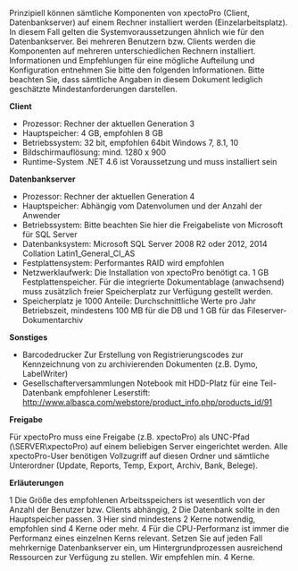 Prinzipiell können sämtliche Komponenten von xpectoPro (Client, Datenbankserver) auf einem Rechner installiert werden (Einzelarbeitsplatz). In diesem Fall gelten die Systemvoraussetzungen ähnlich wie für den Datenbankserver. Bei mehreren Benutzern bzw. Clients werden die Komponenten auf mehreren unterschiedlichen Rechnern installiert. Informationen und Empfehlungen für eine mögliche Aufteilung und Konfiguration entnehmen Sie bitte den folgenden Informationen. Bitte beachten Sie, dass sämtliche Angaben in diesem Dokument lediglich geschätzte Mindestanforderungen darstellen.


  **Client**
  
- Prozessor: Rechner der aktuellen Generation 3
- Hauptspeicher: 4 GB, empfohlen 8 GB
- Betriebssystem: 32 bit, empfohlen 64bit Windows 7, 8.1, 10
- Bildschirmauflösung: mind. 1280 x 900
- Runtime-System .NET 4.6 ist Voraussetzung und muss installiert sein


**Datenbankserver**

- Prozessor: Rechner der aktuellen Generation 4
- Hauptspeicher:  Abhängig vom Datenvolumen und der Anzahl der Anwender
- Betriebssystem: Bitte beachten Sie hier die Freigabeliste von Microsoft für SQL Server
- Datenbanksystem: Microsoft SQL Server 2008 R2 oder 2012, 2014
  Collation Latin1_General_CI_AS
- Festplattensystem: Performantes RAID wird empfohlen
- Netzwerklaufwerk: Die Installation von xpectoPro benötigt ca. 1 GB Festplattenspeicher. Für die integrierte Dokumentablage (anwachsend) muss zusätzlich freier Speicherplatz zur Verfügung gestellt werden.
- Speicherplatz je 1000 Anteile: Durchschnittliche Werte pro Jahr Betriebszeit, mindestens 100 MB für die DB und 1 GB für das Fileserver-Dokumentarchiv


**Sonstiges**

- Barcodedrucker Zur Erstellung von Registrierungscodes zur Kennzeichnung von zu archivierenden Dokumenten (z.B. Dymo, LabelWriter)
- Gesellschafterversammlungen Notebook mit HDD-Platz für eine Teil-Datenbank empfohlener Leserstift: http://www.albasca.com/webstore/product_info.php/products_id/91


**Freigabe**

Für xpectoPro muss eine Freigabe (z.B. xpectoPro) als UNC-Pfad (\\SERVER\xpectoPro) auf einem beliebigen Server eingerichtet werden. Alle xpectoPro-User benötigen Vollzugriff auf diesen Ordner und sämtliche Unterordner (Update, Reports, Temp, Export, Archiv, Bank, Belege).


**Erläuterungen**

1 Die Größe des empfohlenen Arbeitsspeichers ist wesentlich von der Anzahl der Benutzer bzw. Clients abhängig,
2 Die Datenbank sollte in den Hauptspeicher passen.
3 Hier sind mindestens 2 Kerne notwendig, empfohlen sind 4 Kerne oder mehr.
4 Für die CPU-Performanz ist immer die Performanz eines einzelnen Kerns relevant. Setzen Sie auf jeden Fall mehrkernige Datenbankserver ein, um Hintergrundprozessen ausreichend Ressourcen zur Verfügung zu stellen. Wir empfehlen min. 4 Kerne.




